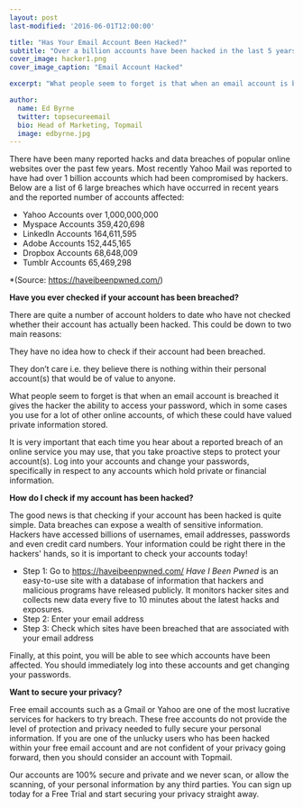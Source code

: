 ```yaml
---
layout: post
last-modified: '2016-06-01T12:00:00'

title: "Has Your Email Account Been Hacked?"
subtitle: "Over a billion accounts have been hacked in the last 5 years."
cover_image: hacker1.png
cover_image_caption: "Email Account Hacked"

excerpt: "What people seem to forget is that when an email account is breached it gives the hacker the ability to access your password, which in some cases you use for a lot of other online accounts, of which these could have valued private information stored."

author:
  name: Ed Byrne
  twitter: topsecureemail
  bio: Head of Marketing, Topmail
  image: edbyrne.jpg
---
```

There have been many reported hacks and data breaches of popular online websites over the past few years. Most recently Yahoo Mail was reported to have had over 1 billion accounts which had been compromised by hackers. Below are a list of 6 large breaches which have occurred in recent years and the reported number of accounts affected:

*  Yahoo Accounts 	over 1,000,000,000
*  Myspace Accounts	359,420,698
*  LinkedIn Accounts	164,611,595
*  Adobe Accounts	152,445,165
*  Dropbox Accounts	68,648,009
*  Tumblr Accounts	65,469,298

\*(Source: https://haveibeenpwned.com/)

__Have you ever checked if your account has been breached?__

There are quite a number of account holders to date who have not checked whether their account has actually been hacked. This could be down to two main reasons:

They have no idea how to check if their account had been breached.

They don’t care i.e. they believe there is nothing within their personal account(s) that would be of value to anyone.

What people seem to forget is that when an email account is breached it gives the hacker the ability to access your password, which in some cases you use for a lot of other online accounts, of which these could have valued private information stored.

It is very important that each time you hear about a reported breach of an online service you may use, that you take proactive steps to protect your account(s). Log into your accounts and change your passwords, specifically in respect to any accounts which hold private or financial information.

__How do I check if my account has been hacked?__

The good news is that checking if your account has been hacked is quite simple. Data breaches can expose a wealth of sensitive information. Hackers have accessed billions of usernames, email addresses, passwords and even credit card numbers. Your information could be right there in the hackers' hands, so it is important to check your accounts today!

*  Step 1: Go to https://haveibeenpwned.com/ _Have I Been Pwned_ is an easy-to-use site with a database of information that hackers and malicious programs have released publicly. It monitors hacker sites and collects new data every five to 10 minutes about the latest hacks and exposures.
*  Step 2: Enter your email address
*  Step 3: Check which sites have been breached that are associated with your email address

Finally, at this point, you will be able to see which accounts have been affected. You should immediately log into these accounts and get changing your passwords.

__Want to secure your privacy?__

Free email accounts such as a Gmail or Yahoo are one of the most lucrative services for hackers to try breach. These free accounts do not provide the level of protection and privacy needed to fully secure your personal information. If you are one of the unlucky users who has been hacked within your free email account and are not confident of your privacy going forward, then you should consider an account with Topmail.

Our accounts are 100% secure and private and we never scan, or allow the scanning, of your personal information by any third parties. You can sign up today for a Free Trial and start securing your privacy straight away.
